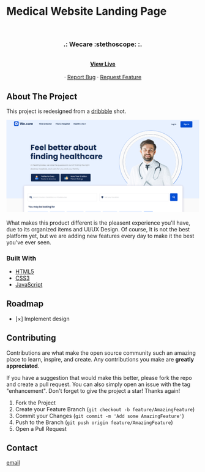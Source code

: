 # Medical Website Landing Page

<div id="top"></div>

<!-- PROJECT LOGO -->
<br />
<div align="center">
  <h3 align="center">.: Wecare :stethoscope: :.</h3>

  <p align="center">
     <br />
    <a href="https://nastaranamani.github.io/Medical-Website-Landing-Page/
" target="_blank"><strong>View Live</strong></a>
       <br />
       <br />
    ·
    <a href="https://github.com/NastaranAmani/Medical-Website-Landing-Page/issues">Report Bug</a>
    ·
    <a href="https://github.com/NastaranAmani/Medical-Website-Landing-Page/issues">Request Feature</a>
  </p>
</div>

<!-- ABOUT THE PROJECT -->

## About The Project

This project is redesigned from a <a href="https://dribbble.com/shots/16148550-Medical-Website-Landing-Page-Redesign" target="_blank">dribbble</a> shot.
<br />
<div align="center">
    <img src="./assets/Wecare-Demo.png" alt="" width="700">
</div>
<br />
What makes this product different is the pleasent experience you'll have, due to its organized items and UI/UX Design.
Of course, It is not the best platform yet, but we are adding new features every day to make it the best you've ever seen.

### Built With

- [HTML5](https://html.spec.whatwg.org/multipage/)
- [CSS3](https://www.w3.org/Style/CSS/Overview.en.html)
- [JavaScript](https://www.javascript.com/)

<!-- ROADMAP -->

## Roadmap

- [&#xD7;] Implement design

<!-- CONTRIBUTING -->

## Contributing

Contributions are what make the open source community such an amazing place to learn, inspire, and create. Any contributions you make are **greatly appreciated**.

If you have a suggestion that would make this better, please fork the repo and create a pull request. You can also simply open an issue with the tag "enhancement".
Don't forget to give the project a star! Thanks again!

1. Fork the Project
2. Create your Feature Branch (`git checkout -b feature/AmazingFeature`)
3. Commit your Changes (`git commit -m 'Add some AmazingFeature'`)
4. Push to the Branch (`git push origin feature/AmazingFeature`)
5. Open a Pull Request

<!-- CONTACT -->

## Contact
[email](mailto:nastaran.a.amani@gmail.com)


<!-- MARKDOWN LINKS & IMAGES -->

[contributors-shield]: https://img.shields.io/github/contributors/othneildrew/Best-README-Template.svg?style=for-the-badge
[contributors-url]: https://github.com/othneildrew/Best-README-Template/graphs/contributors
[forks-shield]: https://img.shields.io/github/forks/othneildrew/Best-README-Template.svg?style=for-the-badge
[forks-url]: https://github.com/othneildrew/Best-README-Template/network/members
[stars-shield]: https://img.shields.io/github/stars/othneildrew/Best-README-Template.svg?style=for-the-badge
[stars-url]: https://github.com/othneildrew/Best-README-Template/stargazers
[issues-shield]: https://img.shields.io/github/issues/othneildrew/Best-README-Template.svg?style=for-the-badge
[issues-url]: https://github.com/othneildrew/Best-README-Template/issues
[license-shield]: https://img.shields.io/github/license/othneildrew/Best-README-Template.svg?style=for-the-badge
[license-url]: https://github.com/othneildrew/Best-README-Template/blob/master/LICENSE.txt
[linkedin-shield]: https://img.shields.io/badge/-LinkedIn-black.svg?style=for-the-badge&logo=linkedin&colorB=555
[linkedin-url]: https://linkedin.com/in/othneildrew
[product-screenshot]: https://i.ibb.co/VY7Qc9n/view.png
